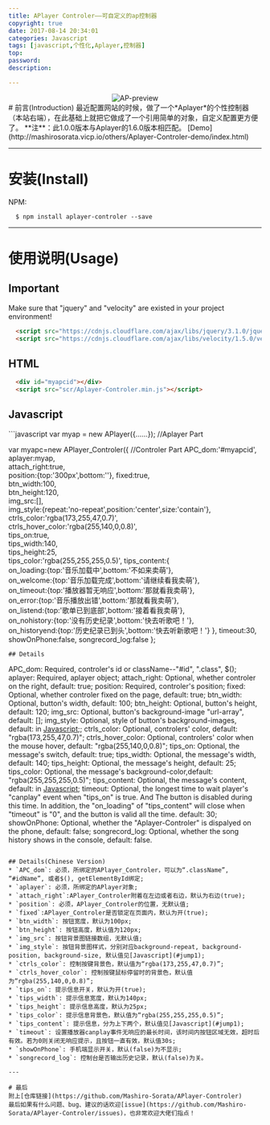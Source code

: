 ```yaml
---
title: APlayer Controler——可自定义的ap控制器
copyright: true
date: 2017-08-14 20:34:01
categories: Javascript
tags: [javascript,个性化,Aplayer,控制器]
top:
password:
description:

---
```

<div align="center"><img alt="AP-preview" src="http://oty1v077k.bkt.clouddn.com/apctrler-instruction.png"></div>
# 前言(Introduction)
最近配置网站的时候，做了一个*Aplayer*的个性控制器（本站右端），在此基础上就把它做成了一个引用简单的对象，自定义配置更方便了。
**注**：此1.0.0版本与Aplayer的1.6.0版本相匹配。
[Demo](http://mashirosorata.vicp.io/others/Aplayer-Controler-demo/index.html)
<!-- more -->

---

# 安装(Install)
NPM:
```git
  $ npm install aplayer-controler --save
```

---

# 使用说明(Usage)
  ## Important
  Make sure that "jquery" and "velocity" are existed in your project environment!
  ```html
    <script src="https://cdnjs.cloudflare.com/ajax/libs/jquery/3.1.0/jquery.min.js"></script>
    <script src="https://cdnjs.cloudflare.com/ajax/libs/velocity/1.5.0/velocity.min.js"></script>
  ```
  ## HTML
  ```html
    <div id="myapcid"></div>
    <script src="scr/Aplayer-Controler.min.js"></script>
  ```
  <h2 id="jump1">Javascript</h2>
  ```javascript
  var myap = new APlayer({......});  //Aplayer Part

  var myapc=new APlayer_Controler({  //Controler Part
        APC_dom:'#myapcid',														
        aplayer:myap,														
        attach_right:true,													
        position:{top:'300px',bottom:''},
        fixed:true,															
        btn_width:100,														
        btn_height:120,														
        img_src:[],															
        img_style:{repeat:'no-repeat',position:'center',size:'contain'},
        ctrls_color:'rgba(173,255,47,0.7)',			
        ctrls_hover_color:'rgba(255,140,0,0.8)',		
        tips_on:true,														
        tips_width:140,														
        tips_height:25,														
        tips_color:'rgba(255,255,255,0.5)',
        tips_content:{														
            on_loading:{top:'音乐加载中',bottom:'不如来卖萌'},			
            on_welcome:{top:'音乐加载完成',bottom:'请继续看我卖萌'},		
            on_timeout:{top:'播放器暂无响应',bottom:'那就看我卖萌'},		
            on_error:{top:'音乐播放出错',bottom:'那就看我卖萌'},			
            on_listend:{top:'歌单已到底部',bottom:'接着看我卖萌'},		
            on_nohistory:{top:'没有历史纪录',bottom:'快去听歌吧！'},		
            on_historyend:{top:'历史纪录已到头',bottom:'快去听新歌吧！'}
          },
        timeout:30,
        showOnPhone:false,
        songrecord_log:false
  };
  ```
  ## Details

  ```
  APC_dom: Required, controler's id or className--"#id", ".class", $();
  aplayer: Required, aplayer object;
  attach_right: Optional, whether controler on the right, default: true;
  position: Required, controler's position;
  fixed: Optional, whether controler fixed on the page, default: true;
  btn_width: Optional, button's width, default: 100;
  btn_height: Optional, button's height, default: 120;
  img_src: Optional, button's background-image "url-array", default: [];
  img_style: Optional, style of button's background-images, default: in [Javascript](#jump1);;
  ctrls_color: Optional, controlers' color, default: "rgba(173,255,47,0.7)";
  ctrls_hover_color: Optional, controlers' color when the mouse hover, default: "rgba(255,140,0,0.8)";
  tips_on: Optional, the message's switch, default: true;
  tips_width: Optional, the message's width, default: 140;
  tips_height: Optional, the message's height, default: 25;
  tips_color: Optional, the message's background-color,default: "rgba(255,255,255,0.5)";
  tips_content: Optional, the message's content, default: in [Javascript](#jump1);
  timeout: Optional, the longest time to wait player's "canplay" event when "tips_on" is true. And The button is disabled during this time. In addition, the "on_loading" of "tips_content" will close when "timeout" is "0", and the button is valid all the time. default: 30;
  showOnPhone: Optional, whether the "Aplayer-Controler" is dispalyed on the phone, default: false;
  songrecord_log: Optional, whether the song history shows in the console, default: false.
  ```

  ## Details(Chinese Version)
  * `APC_dom`: 必须，所绑定的APlayer_Controler，可以为“.className”, “#idName”, 或者$(), getElementById绑定;
  * `aplayer`: 必须，所绑定的APlayer对象;
  * `attach_right`:APlayer_Controler附着在左边或者右边，默认为右边(true);
  * `position`: 必须，APlayer_Controler的位置，无默认值;
  * `fixed`:APlayer_Controler是否锁定在页面内，默认为开(true);
  * `btn_width`: 按钮宽度，默认为100px;
  * `btn_height`: 按钮高度，默认值为120px;
  * `img_src`: 按钮背景图链接数组，无默认值;
  * `img_style`: 按钮背景图样式，分别对应background-repeat, background-position, background-size, 默认值见[Javascript](#jump1);
  * `ctrls_color`: 控制按键背景色，默认值为“rgba(173,255,47,0.7)”;
  * `ctrls_hover_color`: 控制按键鼠标停留时的背景色，默认值为“rgba(255,140,0,0.8)”;
  * `tips_on`: 提示信息开关，默认为开(true);
  * `tips_width`: 提示信息宽度，默认为140px;
  * `tips_height`: 提示信息高度，默认为25px;
  * `tips_color`: 提示信息背景色，默认值为“rgba(255,255,255,0.5)”;
  * `tips_content`: 提示信息，分为上下两个，默认值见[Javascript](#jump1);
  * `timeout`: 设置播放器canplay事件无响应的最长时间，该时间内按钮区域无效，超时后有效。若为0则关闭无响应提示，且按钮一直有效，默认值30s;
  * `showOnPhone`: 手机端显示开关，默认(false)为不显示;
  * `songrecord_log`: 控制台是否输出历史记录，默认(false)为关。

---

# 最后
附上[仓库链接](https://github.com/Mashiro-Sorata/APlayer-Controler)
最后如果有什么问题、bug、建议的话欢迎[issue](https://github.com/Mashiro-Sorata/APlayer-Controler/issues)，也非常欢迎大佬们指点！

